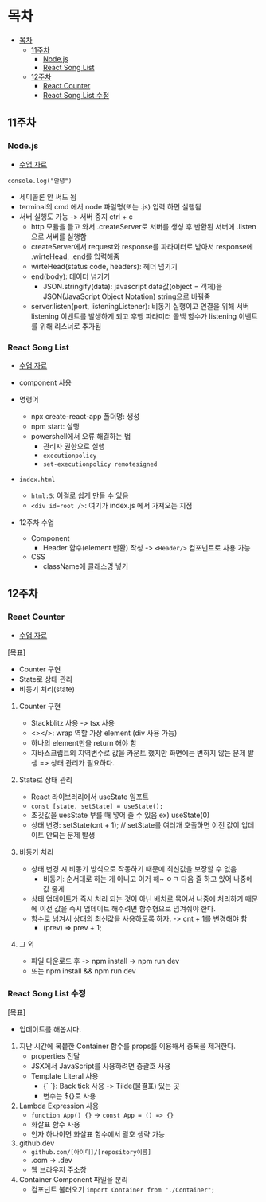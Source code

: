 # 목차

- [목차](#목차)
  - [11주차](#11주차)
    - [Node.js](#nodejs)
    - [React Song List](#react-song-list)
  - [12주차](#12주차)
    - [React Counter](#react-counter)
    - [React Song List 수정](#react-song-list-수정)

## 11주차

### Node.js

- [수업 자료](https://nano5.notion.site/Node-js-135daf211d4280d09c76c3439719794d)

`console.log("안녕")`

- 세미콜론 안 써도 됨
- terminal의 cmd 에서 node 파일명(또는 .js) 입력 하면 실행됨
- 서버 실행도 가능 -> 서버 중지 ctrl + c
  - http 모듈을 들고 와서 .createServer로 서버를 생성 후 반환된 서버에 .listen으로 서버를 실행함
  - createServer에서 request와 response를 파라미터로 받아서 response에 .wirteHead, .end를 입력해줌
  - wirteHead(status code, headers): 헤더 넘기기
  - end(body): 데이터 넘기기
    - JSON.stringify(data): javascript data값(object = 객체)을 JSON(JavaScript Object Notation) string으로 바꿔줌
  - server.listen(port, listeningListener): 비동기 실행이고 연결을 위해 서버 listening 이벤트를 발생하게 되고 후행 파라미터 콜백 함수가 listening 이벤트를 위해 리스너로 추가됨

### React Song List

- [수업 자료](https://nano5.notion.site/React-Song-List-135daf211d4280b0aa1cfb389f522110)

- component 사용
- 명령어
  - npx create-react-app 폴더명: 생성
  - npm start: 실행
  - powershell에서 오류 해결하는 법
    - 관리자 권한으로 실행
    - `executionpolicy`
    - `set-executionpolicy remotesigned`
- `index.html`

  - `html:5`: 이걸로 쉽게 만들 수 있음
  - `<div id=root />`: 여기가 index.js 에서 가져오는 지점

- 12주차 수업
  - Component
    - Header 함수(element 반환) 작성 -> `<Header/>` 컴포넌트로 사용 가능
  - CSS
    - className에 클래스명 넣기

## 12주차

### React Counter

- [수업 자료](https://nano5.notion.site/React-Counter-135daf211d42806e91cfcedceddf2066)

[목표]

- Counter 구현
- State로 상태 관리
- 비동기 처리(state)

1. Counter 구현

   - Stackblitz 사용 -> tsx 사용
   - <></>: wrap 역할 가상 element (div 사용 가능)
   - 하나의 element만을 return 해야 함
   - 자바스크립트의 지역변수로 값을 카운트 했지만 화면에는 변하지 않는 문제 발생 => 상태 관리가 필요하다.

2. State로 상태 관리

   - React 라이브러리에서 useState 임포트
   - `const [state, setState] = useState();`
   - 초깃값을 uesState 부를 때 넣어 줄 수 있음 ex) useState(0)
   - 상태 변경: setState(cnt + 1); // setState를 여러개 호출하면 이전 값이 업데이트 안되는 문제 발생

3. 비동기 처리

   - 상태 변경 시 비동기 방식으로 작동하기 때문에 최신값을 보장할 수 없음
     - 비동기: 순서대로 하는 게 아니고 이거 해~ ㅇㅋ 다음 줄 하고 있어 나중에 값 줄게
   - 상태 업데이트가 즉시 처리 되는 것이 아닌 배치로 묶어서 나중에 처리하기 때문에 이전 값을 즉시 업데이트 해주려면 함수형으로 넘겨줘야 한다.
   - 함수로 넘겨서 상태의 최신값을 사용하도록 하자. -> cnt + 1를 변경해야 함
     - (prev) => prev + 1;

4. 그 외
   - 파일 다운로드 후 -> npm install -> npm run dev
   - 또는 npm install && npm run dev

### React Song List 수정

[목표]

- 업데이트를 해봅시다.

1. 지난 시간에 복붙한 Container 함수를 props를 이용해서 중복을 제거한다.
   - properties 전달
   - JSX에서 JavaScript를 사용하려면 중괄호 사용
   - Template Literal 사용
     - {\` \`}: Back tick 사용 -> Tilde(물결표) 있는 곳
     - 변수는 ${}로 사용
2. Lambda Expression 사용
   - `function App() {}` -> `const App = () => {}`
   - 화살표 함수 사용
   - 인자 하나이면 화살표 함수에서 괄호 생략 가능
3. github.dev
   - `github.com/[아이디]/[repository이름]`
   - .com -> .dev
   - 웹 브라우저 주소창
4. Container Component 파일을 분리
   - 컴포넌트 불러오기 `import Container from "./Container";`
